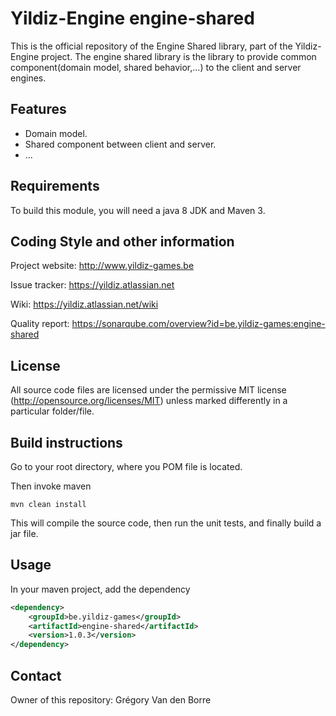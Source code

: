 # Yildiz-Engine engine-shared

This is the official repository of the Engine Shared library, part of the Yildiz-Engine project.
The engine shared library is the library to provide common component(domain model, shared behavior,...) to the client and server engines.

## Features

* Domain model.
* Shared component between client and server.
* ...

## Requirements

To build this module, you will need a java 8 JDK and Maven 3.

## Coding Style and other information

Project website:
http://www.yildiz-games.be

Issue tracker:
https://yildiz.atlassian.net

Wiki:
https://yildiz.atlassian.net/wiki

Quality report:
https://sonarqube.com/overview?id=be.yildiz-games:engine-shared

## License

All source code files are licensed under the permissive MIT license
(http://opensource.org/licenses/MIT) unless marked differently in a particular folder/file.

## Build instructions

Go to your root directory, where you POM file is located.

Then invoke maven

	mvn clean install

This will compile the source code, then run the unit tests, and finally build a jar file.

## Usage

In your maven project, add the dependency

```xml
<dependency>
    <groupId>be.yildiz-games</groupId>
    <artifactId>engine-shared</artifactId>
    <version>1.0.3</version>
</dependency>
```

## Contact
Owner of this repository: Grégory Van den Borre